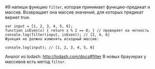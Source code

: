 #9
напиши функцию `filter`, которая принимает функцию-предикат и массив. Возвращает она массив значений, для которых предикат вернет true.

```
var input = [1, 2, 3, 4, 5, 6];
function isEven(x) { return x % 2 == 0; } // проверяет на четность
console.log(filter(input, isEven)); // [2, 4, 6]
Функция не должна изменять исходный массив:

console.log(input); // [1, 2, 3, 4, 5, 6]
```

Аналог из lodash: <http://lodash.com/docs#filter> В новых браузерах у массивов есть метод `filter`.